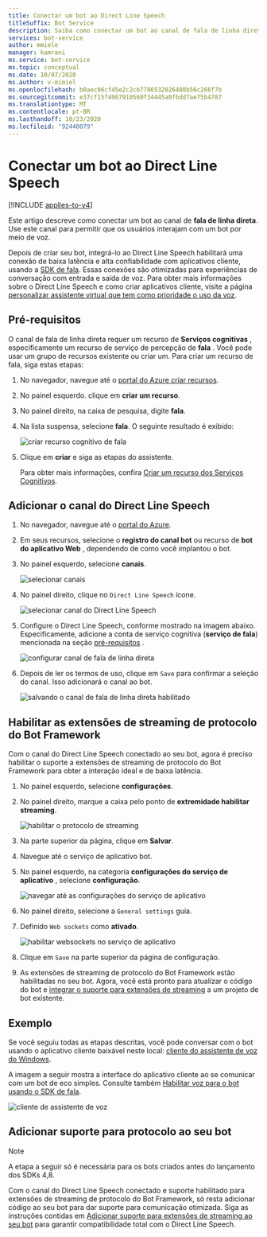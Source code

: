 ```yaml
---
title: Conectar um bot ao Direct Line Speech
titleSuffix: Bot Service
description: Saiba como conectar um bot ao canal de fala de linha direta para interação de voz do usuário com alta confiabilidade e baixa latência.
services: bot-service
author: mmiele
manager: kamrani
ms.service: bot-service
ms.topic: conceptual
ms.date: 10/07/2020
ms.author: v-mimiel
ms.openlocfilehash: b0aec96cf45e2c2cb7786532026408b56c266f7b
ms.sourcegitcommit: e37cf15f4907910560f34445a0fbdd7ae75b4787
ms.translationtype: MT
ms.contentlocale: pt-BR
ms.lasthandoff: 10/23/2020
ms.locfileid: "92440079"
---
```

# <a name="connect-a-bot-to-direct-line-speech"></a>Conectar um bot ao Direct Line Speech

[!INCLUDE [applies-to-v4](includes/applies-to-v4-current.md)]

Este artigo descreve como conectar um bot ao canal de **fala de linha direta**. Use este canal para permitir que os usuários interajam com um bot por meio de voz.

Depois de criar seu bot, integrá-lo ao Direct Line Speech habilitará uma conexão de baixa latência e alta confiabilidade com aplicativos cliente, usando a [SDK de fala](https://aka.ms/speech-service-docs). Essas conexões são otimizadas para experiências de conversação com entrada e saída de voz. Para obter mais informações sobre o Direct Line Speech e como criar aplicativos cliente, visite a página [personalizar assistente virtual que tem como prioridade o uso da voz](https://aka.ms/cognitive-services-voice-assistants).

## <a name="prerequisites"></a>Pré-requisitos

 O canal de fala de linha direta requer um recurso de **Serviços cognitivas** , especificamente um recurso de serviço de percepção de **fala** . Você pode usar um grupo de recursos existente ou criar um. Para criar um recurso de fala, siga estas etapas:

1. No navegador, navegue até o [portal do Azure criar recursos](https://ms.portal.azure.com/#create/hub).
1. No painel esquerdo. clique em **criar um recurso**.
1. No painel direito, na caixa de pesquisa, digite **fala**.
1. Na lista suspensa, selecione **fala**. O seguinte resultado é exibido:

    ![criar recurso cognitivo de fala](media/voice-first-virtual-assistants/create-speech-cognitive-resource.PNG "Criar serviço de cognitiva de fala")

1. Clique em **criar** e siga as etapas do assistente.

    Para obter mais informações, confira [Criar um recurso dos Serviços Cognitivos](https://docs.microsoft.com/azure/cognitive-services/cognitive-services-apis-create-account).

## <a name="add-the-direct-line-speech-channel"></a>Adicionar o canal do Direct Line Speech

1. No navegador, navegue até o [portal do Azure](https://portal.azure.com).
1. Em seus recursos, selecione o **registro do canal bot** ou recurso de **bot do aplicativo Web** , dependendo de como você implantou o bot.
1. No painel esquerdo, selecione  **canais**.

    ![selecionar canais](media/voice-first-virtual-assistants/bot-service-channel-directlinespeech-selectchannel.png "selecionar canais")

1. No painel direito, clique no `Direct Line Speech` ícone.

    ![selecionar canal do Direct Line Speech](media/voice-first-virtual-assistants/bot-service-channel-directlinespeech-connectspeechchannel.png "conectar o Direct Line Speech")

1. Configure o Direct Line Speech, conforme mostrado na imagem abaixo. Especificamente, adicione a conta de serviço cognitiva (**serviço de fala**) mencionada na seção [pré-requisitos](#prerequisites) .

    ![configurar canal de fala de linha direta](media/voice-first-virtual-assistants/bot-service-channel-directlinespeech-cognitivesericesaccount-selection.png "selecionar recurso dos Serviços Cognitivos")

1. Depois de ler os termos de uso, clique em `Save` para confirmar a seleção do canal. Isso adicionará o canal ao bot.

    ![salvando o canal de fala de linha direta habilitado](media/voice-first-virtual-assistants/bot-service-channel-directlinespeech-added.png "canal de fala de linha direta adicionado")

## <a name="enable-the-bot-framework-protocol-streaming-extensions"></a>Habilitar as extensões de streaming de protocolo do Bot Framework

Com o canal do Direct Line Speech conectado ao seu bot, agora é preciso habilitar o suporte a extensões de streaming de protocolo do Bot Framework para obter a interação ideal e de baixa latência.

1. No painel esquerdo, selecione **configurações**.
1. No painel direito, marque a caixa pelo ponto de **extremidade habilitar streaming**.

    ![habilitar o protocolo de streaming](media/voice-first-virtual-assistants/bot-service-channel-directlinespeech-enablestreamingsupport.png "habilitar o suporte à extensão de streaming")

1. Na parte superior da página, clique em **Salvar**.

1. Navegue até o serviço de aplicativo bot.
1. No painel esquerdo, na categoria **configurações do serviço de aplicativo** , selecione **configuração**.

    ![navegar até as configurações do serviço de aplicativo](media/voice-first-virtual-assistants/bot-service-channel-directlinespeech-configureappservice.png "configurar o serviço de aplicativo")

1. No painel direito, selecione a `General settings` guia.
1. Definido `Web sockets` como **ativado**.

    ![habilitar websockets no serviço de aplicativo](media/voice-first-virtual-assistants/bot-service-channel-directlinespeech-enablewebsockets.png "habilitar websockets")

1. Clique em `Save` na parte superior da página de configuração.

1. As extensões de streaming de protocolo do Bot Framework estão habilitadas no seu bot. Agora, você está pronto para atualizar o código do bot e [integrar o suporte para extensões de streaming](https://aka.ms/botframework/addstreamingprotocolsupport) a um projeto de bot existente.

## <a name="example"></a>Exemplo

Se você seguiu todas as etapas descritas, você pode conversar com o bot usando o aplicativo cliente baixável neste local: [cliente do assistente de voz do Windows](https://github.com/Azure-Samples/Cognitive-Services-Voice-Assistant/blob/master/clients/csharp-wpf/README.md#windows-voice-assistant-client).

A imagem a seguir mostra a interface do aplicativo cliente ao se comunicar com um bot de eco simples. Consulte também [Habilitar voz para o bot usando o SDK de fala](https://docs.microsoft.com/azure/cognitive-services/speech-service/tutorial-voice-enable-your-bot-speech-sdk).

![cliente de assistente de voz](media/voice-first-virtual-assistants/voice-assistant-client.png "cliente de assistente de voz")

## <a name="adding-protocol-support-to-your-bot"></a>Adicionar suporte para protocolo ao seu bot

> [!NOTE]
> A etapa a seguir só é necessária para os bots criados antes do lançamento dos SDKs 4,8.

Com o canal do Direct Line Speech conectado e suporte habilitado para extensões de streaming de protocolo do Bot Framework, só resta adicionar código ao seu bot para dar suporte para comunicação otimizada. Siga as instruções contidas em [Adicionar suporte para extensões de streaming ao seu bot](https://aka.ms/botframework/addstreamingprotocolsupport) para garantir compatibilidade total com o Direct Line Speech.